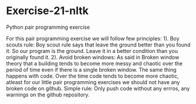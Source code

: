 # Exercise-21-nltk
Python pair programming exercise


For this pair programming exercise we will follow few principles:
1). Boy scouts rule: Boy scout rule says that leave the ground better than you found it. So our program is the ground. Leave it in a better condition than you originally found it.
2). Avoid broken windows: As said in Broken window theory that a building tends to become more messy and chaotic over the period of time even if there is a single broken window. The same thing happens with code. Over the time code tends to become more chaotic, atleast for our little pair programming exercises we should not have any broken code on github. Simple rule: Only push code without any errros, any warnings on the github repository. 
